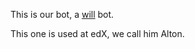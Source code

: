 
This is our bot, a [will](https://github.com/greenkahuna/will) bot.

This one is used at edX, we call him Alton.
